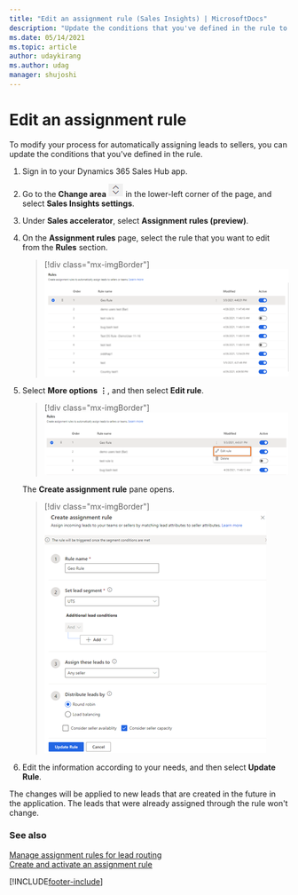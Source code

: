 ```yaml
---
title: "Edit an assignment rule (Sales Insights) | MicrosoftDocs"
description: "Update the conditions that you've defined in the rule to modify your process for automatically assigning leads to sellers."
ms.date: 05/14/2021
ms.topic: article
author: udaykirang
ms.author: udag
manager: shujoshi
---
```


# Edit an assignment rule

To modify your process for automatically assigning leads to sellers, you can update the conditions that you've defined in the rule.

1.	Sign in to your Dynamics 365 Sales Hub app.

2.	Go to the **Change area** ![change area](media/change-area-icon.png) in the lower-left corner of the page, and select **Sales Insights settings**.

3.	Under **Sales accelerator**, select **Assignment rules (preview)**.

4.	On the **Assignment rules** page, select the rule that you want to edit from the **Rules** section.   

    >[!div class="mx-imgBorder"]
    >![Rules section](media/sa-ar-rule-section.png "Rules section")   

5.	Select **More options** **&vellip;**, and then select **Edit rule**.   

    >[!div class="mx-imgBorder"]
    >![Select the edit rule option](media/sa-ar-select-edit-rule.png "Select the edit rule option")    

    The **Create assignment rule** pane opens.

    >[!div class="mx-imgBorder"]
    >![Edit assignment rule pane](media/sa-ar-edit-rule-pane.png "Edit assignment rule pane")    

6.	Edit the information according to your needs, and then select **Update Rule**.

The changes will be applied to new leads that are created in the future in the application. The leads that were already assigned through the rule won't change.

### See also

[Manage assignment rules for lead routing](create-manage-assignment-rules-lead-routing.md)    
[Create and activate an assignment rule](create-and-activate-assignment-rule.md)

[!INCLUDE[footer-include](../includes/footer-banner.md)]

